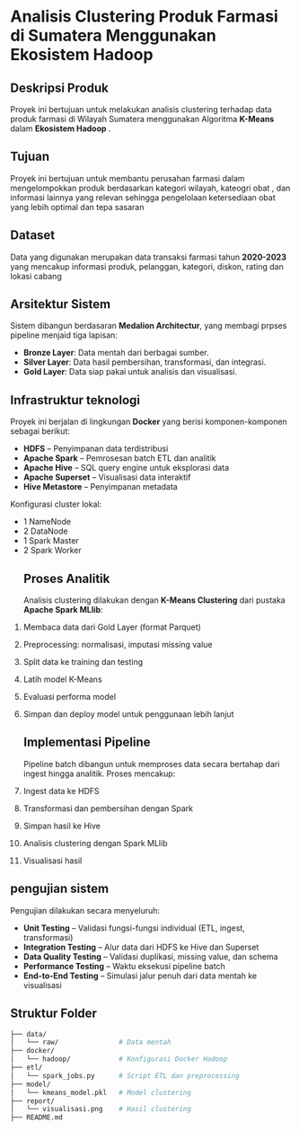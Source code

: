 # Analisis Clustering Produk Farmasi di Sumatera Menggunakan Ekosistem Hadoop
## Deskripsi Produk 
Proyek ini bertujuan untuk melakukan analisis clustering terhadap data produk farmasi di Wilayah Sumatera menggunakan Algoritma **K-Means** dalam **Ekosistem Hadoop** .
## Tujuan
Proyek ini bertujuan untuk membantu perusahan farmasi dalam mengelompokkan produk berdasarkan kategori wilayah, kateogri obat , dan informasi lainnya yang relevan sehingga pengelolaan ketersediaan obat yang lebih optimal dan tepa sasaran
## Dataset
Data yang digunakan merupakan data transaksi farmasi tahun **2020-2023** yang mencakup informasi produk, pelanggan, kategori, diskon, rating dan lokasi cabang

## Arsitektur Sistem 
Sistem dibangun berdasaran **Medalion Architectur**, yang membagi prpses pipeline menjaid tiga lapisan:
- **Bronze Layer**: Data mentah dari berbagai sumber.
- **Silver Layer**: Data hasil pembersihan, transformasi, dan integrasi.
- **Gold Layer**: Data siap pakai untuk analisis dan visualisasi.
## Infrastruktur teknologi
Proyek ini berjalan di lingkungan **Docker** yang berisi komponen-komponen sebagai berikut:

- **HDFS** – Penyimpanan data terdistribusi
- **Apache Spark** – Pemrosesan batch ETL dan analitik
- **Apache Hive** – SQL query engine untuk eksplorasi data
- **Apache Superset** – Visualisasi data interaktif
- **Hive Metastore** – Penyimpanan metadata

Konfigurasi cluster lokal:
- 1 NameNode
- 2 DataNode
- 1 Spark Master
- 2 Spark Worker
  ## Proses Analitik
  Analisis clustering dilakukan dengan **K-Means Clustering** dari pustaka **Apache Spark MLlib**:

1. Membaca data dari Gold Layer (format Parquet)
2. Preprocessing: normalisasi, imputasi missing value
3. Split data ke training dan testing
4. Latih model K-Means
5. Evaluasi performa model
6. Simpan dan deploy model untuk penggunaan lebih lanjut

   ## Implementasi Pipeline
   Pipeline batch dibangun untuk memproses data secara bertahap dari ingest hingga analitik. Proses mencakup:

1. Ingest data ke HDFS
2. Transformasi dan pembersihan dengan Spark
3. Simpan hasil ke Hive
4. Analisis clustering dengan Spark MLlib
5. Visualisasi hasil

## pengujian sistem
Pengujian dilakukan secara menyeluruh:

- **Unit Testing** – Validasi fungsi-fungsi individual (ETL, ingest, transformasi)
- **Integration Testing** – Alur data dari HDFS ke Hive dan Superset
- **Data Quality Testing** – Validasi duplikasi, missing value, dan schema
- **Performance Testing** – Waktu eksekusi pipeline batch
- **End-to-End Testing** – Simulasi jalur penuh dari data mentah ke visualisasi

##  Struktur Folder

```bash
├── data/
│   └── raw/               # Data mentah
├── docker/
│   └── hadoop/            # Konfigurasi Docker Hadoop
├── etl/
│   └── spark_jobs.py      # Script ETL dan preprocessing
├── model/
│   └── kmeans_model.pkl   # Model clustering
├── report/
│   └── visualisasi.png    # Hasil clustering
├── README.md

   
  
